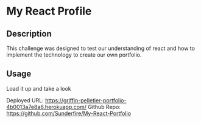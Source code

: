 # My React Profile

## Description

This challenge was designed to test our understanding of react and how to implement the technology to create our own portfolio.

## Usage

Load it up and take a look

Deployed URL: https://griffin-pelletier-portfolio-4b0013a7e8a6.herokuapp.com/
Github Repo: https://github.com/Sunderfire/My-React-Portfolio
